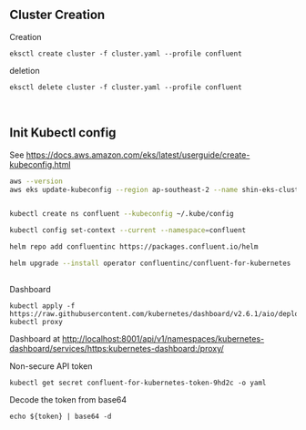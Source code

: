 ## Cluster Creation
Creation
```
eksctl create cluster -f cluster.yaml --profile confluent
```
deletion
```
eksctl delete cluster -f cluster.yaml --profile confluent
```
​
## Init Kubectl config
See https://docs.aws.amazon.com/eks/latest/userguide/create-kubeconfig.html
​
```bash
aws --version
aws eks update-kubeconfig --region ap-southeast-2 --name shin-eks-cluster --profile confluent


kubectl create ns confluent --kubeconfig ~/.kube/config

kubectl config set-context --current --namespace=confluent

helm repo add confluentinc https://packages.confluent.io/helm

helm upgrade --install operator confluentinc/confluent-for-kubernetes 

```

##
Dashboard
```
kubectl apply -f https://raw.githubusercontent.com/kubernetes/dashboard/v2.6.1/aio/deploy/recommended.yaml
kubectl proxy
```
Dashboard at [http://localhost:8001/api/v1/namespaces/kubernetes-dashboard/services/https:kubernetes-dashboard:/proxy/](http://localhost:8001/api/v1/namespaces/kubernetes-dashboard/services/https:kubernetes-dashboard:/proxy/)

Non-secure API token
```
kubectl get secret confluent-for-kubernetes-token-9hd2c -o yaml
```
Decode the token from base64
```
echo ${token} | base64 -d
```